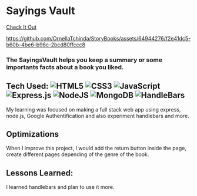 # Sayings Vault
 <a href="https://sayingsvault.onrender.com/" target="_blank">Check It Out</a>

https://github.com/OrnellaTchinda/StoryBooks/assets/64944276/f2e41dc5-b60b-4be6-b96c-2bcd80ffccc8

### The SayingsVault helps you keep a summary or some importants facts about a book you liked.

## Tech Used: ![HTML5](https://img.shields.io/badge/html5-%23E34F26.svg?style=for-the-badge&logo=html5&logoColor=white) ![CSS3](https://img.shields.io/badge/css3-%231572B6.svg?style=for-the-badge&logo=css3&logoColor=white) ![JavaScript](https://img.shields.io/badge/javascript-%23323330.svg?style=for-the-badge&logo=javascript&logoColor=%23F7DF1E) ![Express.js](https://img.shields.io/badge/express.js-%23404d59.svg?style=for-the-badge&logo=express&logoColor=%2361DAFB)  ![NodeJS](https://img.shields.io/badge/node.js-6DA55F?style=for-the-badge&logo=node.js&logoColor=white) ![MongoDB](https://img.shields.io/badge/MongoDB-%234ea94b.svg?style=for-the-badge&logo=mongodb&logoColor=white) ![HandleBars](https://img.shields.io/badge/Handlebars.js-f0772b?style=for-the-badge&logo=handlebarsdotjs&logoColor=black)

My learning was focused on making a full stack web app using express, node.js, Google Authentification and also experiment handlebars and more. 

## Optimizations

When I improve this project, I would add the return button inside the page, create different pages depending of the genre of the book.

## Lessons Learned:

I learned handlebars and plan to use it more.


